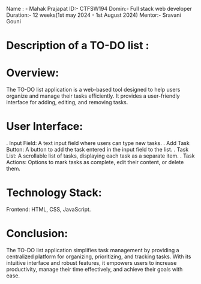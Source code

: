 Name : - Mahak Prajapat
ID:- CTFSW194
Domin:- Full stack web developer
Duration:- 12 weeks(1st may 2024 - 1st August 2024)
Mentor:- Sravani Gouni

# Description of a TO-DO list :

# Overview:
The TO-DO list application is a web-based tool designed to help users organize and manage their tasks efficiently. It provides a user-friendly interface for adding, editing, and removing tasks.

# User Interface:
. Input Field: A text input field where users can type new tasks.
. Add Task Button: A button to add the task entered in the input field to the list.
. Task List: A scrollable list of tasks, displaying each task as a separate item.
. Task Actions: Options to mark tasks as complete, edit their content, or delete them.

# Technology Stack:
Frontend: HTML, CSS, JavaScript.

# Conclusion:

The TO-DO list application simplifies task management by providing a centralized platform for organizing, prioritizing, and tracking tasks. With its intuitive interface and robust features, it empowers users to increase productivity, manage their time effectively, and achieve their goals with ease.
